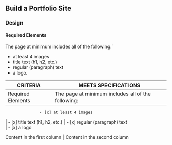 ## Build a Portfolio Site

### **Design**

#### Required Elements
The page at minimum includes all of the following:`
- at least 4 images
- title text (h1, h2, etc.)
- regular (paragraph) text
- a logo.


CRITERIA | MEETS SPECIFICATIONS
----------------- | ----------------------------------------------------------------------------------------
Required Elements | The page at minimum includes all of the following:
                   - [x] at least 4 images


| - [x] title text (h1, h2, etc.)                   | - [x] regular (paragraph) text  
                  | - [x] a logo

Content in the first column | Content in the second column
